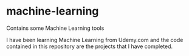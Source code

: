 # machine-learning
Contains some Machine Learning tools

I have been learning Machine Learning from Udemy.com and the code contained in this repository are the projects that I have completed.
